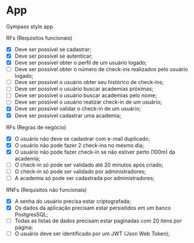 # App

Gympass style app.

RFs (Requisitos funcionais)

- [x] Deve ser possível se cadastrar;
- [x] Deve ser possível se autenticar;
- [x] Deve ser possível obter o perfil de um usuário logado;
- [ ] Deve ser possível obter o número de check-ins realizados pelo usuário logado;
- [ ] Deve ser possível o usuário obter seu histórico de check-ins;
- [ ] Deve ser possível o usuário buscar academias próximas;
- [ ] Deve ser possível o usuário buscar academias pelo nome;
- [ ] Deve ser possível o usuário realizar check-in de um usuário;
- [x] Deve ser possível validar o check-in de um usuário;
- [x] Deve ser possível cadastrar uma academia;

RFs (Regras de negócio)

 - [x] O usuário não deve se cadastrar com e-mail duplicado;
 - [x] O usuário não pode fazer 2 check-ins no mesmo dia;
 - [x] O usuário não pode fazer check-in se não estiver perto (100m) da academia;
 - [ ] O check-in só pode ser validado até 20 minutos após criado;
 - [ ] O check-in só pode ser validado por administradores;
 - [ ] A academia só pode ser cadastrada por administradores;

RNFs (Requisitos não funcionais)

- [x] A senha do usuário precisa estar criptografada;
- [x] Os dados da aplicação precisam estar persistidos em um banco PostgresSQL;
- [ ] Todas as listas de dados precisam estar paginadas com 20 itens por página;
- [ ] O usuário deve ser identificado por um JWT (Json Web Token);